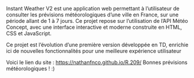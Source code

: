 Instant Weather V2 est une application web permettant à l’utilisateur de consulter les prévisions météorologiques d’une ville en France, sur une période allant de 1 à 7 jours. Ce projet repose sur l’utilisation de l’API Météo Concept, avec une interface interactive et moderne construite en HTML, CSS et JavaScript.

Ce projet est l’évolution d’une première version développée en TD, enrichie ici de nouvelles fonctionnalités pour une meilleure expérience utilisateur

Voici le lien du site : https://nathanfnco.github.io/R.209/
Bonnes prévisions météorologiques ! :)
